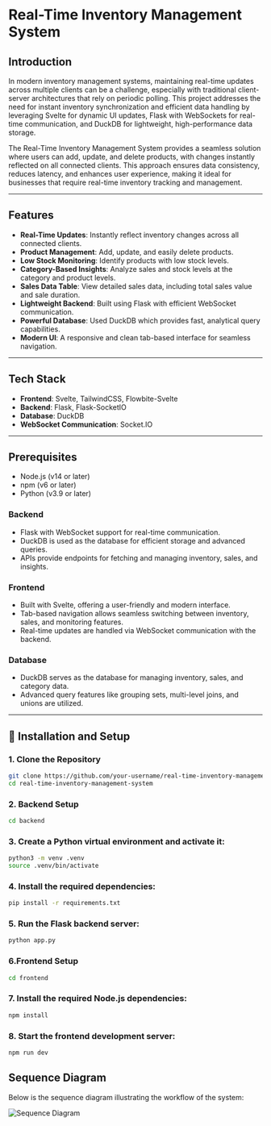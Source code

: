 # Real-Time Inventory Management System

##  Introduction
In modern inventory management systems, maintaining real-time updates across multiple clients can be a challenge, especially with traditional client-server architectures that rely on periodic polling. This project addresses the need for instant inventory synchronization and efficient data handling by leveraging Svelte for dynamic UI updates, Flask with WebSockets for real-time communication, and DuckDB for lightweight, high-performance data storage.

The Real-Time Inventory Management System provides a seamless solution where users can add, update, and delete products, with changes instantly reflected on all connected clients. This approach ensures data consistency, reduces latency, and enhances user experience, making it ideal for businesses that require real-time inventory tracking and management.

---

## **Features**

- **Real-Time Updates**: Instantly reflect inventory changes across all connected clients.  
- **Product Management**: Add, update, and easily delete products.  
- **Low Stock Monitoring**: Identify products with low stock levels.  
- **Category-Based Insights**: Analyze sales and stock levels at the category and product levels.  
- **Sales Data Table**: View detailed sales data, including total sales value and sale duration.  
- **Lightweight Backend**: Built using Flask with efficient WebSocket communication.  
- **Powerful Database**: Used DuckDB which provides fast, analytical query capabilities.  
- **Modern UI**: A responsive and clean tab-based interface for seamless navigation.  

---
##  Tech Stack

- **Frontend**: Svelte, TailwindCSS, Flowbite-Svelte
- **Backend**: Flask, Flask-SocketIO
- **Database**: DuckDB
- **WebSocket Communication**: Socket.IO

---

## Prerequisites
- Node.js (v14 or later)
- npm (v6 or later)
- Python (v3.9 or later)

### **Backend**
- Flask with WebSocket support for real-time communication.  
- DuckDB is used as the database for efficient storage and advanced queries.  
- APIs provide endpoints for fetching and managing inventory, sales, and insights.  

### **Frontend**
- Built with Svelte, offering a user-friendly and modern interface.  
- Tab-based navigation allows seamless switching between inventory, sales, and monitoring features.  
- Real-time updates are handled via WebSocket communication with the backend.  

### **Database**
- DuckDB serves as the database for managing inventory, sales, and category data.  
- Advanced query features like grouping sets, multi-level joins, and unions are utilized.  

---

## 🔧 Installation and Setup

### 1. Clone the Repository
```bash
git clone https://github.com/your-username/real-time-inventory-management.git
cd real-time-inventory-management-system
 ```

### 2. Backend Setup
```bash
cd backend
 ```

### 3. Create a Python virtual environment and activate it:
```bash
python3 -m venv .venv
source .venv/bin/activate
 ```
### 4. Install the required dependencies:
```bash
pip install -r requirements.txt
 ```
### 5. Run the Flask backend server:
```bash
python app.py
 ```
### 6.Frontend Setup
```bash
cd frontend

 ```
### 7. Install the required Node.js dependencies:
```bash
npm install
 ```
### 8. Start the frontend development server:
```bash
npm run dev
 ```

## Sequence Diagram
Below is the sequence diagram illustrating the workflow of the system:

![Sequence Diagram](https://github.com/user-attachments/assets/336abbb7-5e4d-4abf-80b4-b21b6e71425f)


